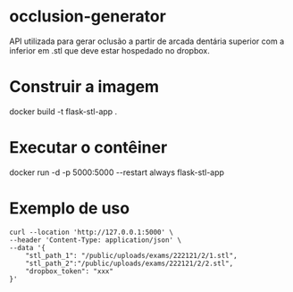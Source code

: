 # occlusion-generator
API utilizada para gerar oclusão a partir de arcada dentária superior com a inferior em .stl que deve estar hospedado no dropbox.

# Construir a imagem
docker build -t flask-stl-app .

# Executar o contêiner
docker run  -d -p 5000:5000 --restart always flask-stl-app

# Exemplo de uso
```shell
curl --location 'http://127.0.0.1:5000' \
--header 'Content-Type: application/json' \
--data '{
    "stl_path_1": "/public/uploads/exams/222121/2/1.stl",
    "stl_path_2":"/public/uploads/exams/222121/2/2.stl",
    "dropbox_token": "xxx"
}'
```